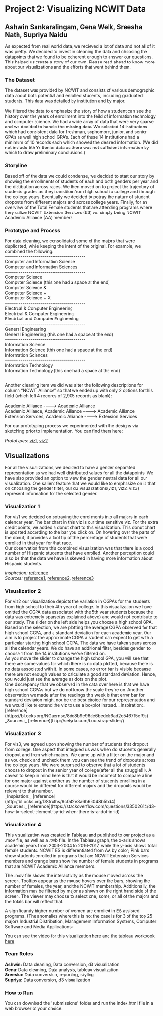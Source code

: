 <h1>Project 2: Visualizing NCWIT Data</h1>
<h2> Ashwin Sankaralingam, Gena Welk, Sreesha Nath, Supriya Naidu </h2>

As expected from real world data, we recieved a lot of data and not all of it was pretty. We decided to invest in cleaning the data and choosing the datapoints that we found to be coherent enough to answer our questions. This helped us create a story of our own. Please read ahead to know more about our visualizations and the efforts that went behind them.

<h3>The Dataset</h3>
The dataset was provided by NCWIT and consists of various demographic data about both potential and enrolled students, including graduated students.  This data was detailed by institution and by major.
<br/><br/>
We filtered the data to emphasize the story of how a student can see the history over the years of enrollment into the feild of information technology and computer science.  We had a wide array of data that were very sparse and we decided to handle the missing data. We selected 14 institutions which had consistent data for freshman, sophomore, junior, and senior GPA’s as well high school GPA’s.  Each of these 14 institutions had a minimum of 10 records each which showed the desired information. (We did not include 5th Yr Senior data as there was not sufficient information by which to draw preliminary conclusions.)

<h3>Storyline</h3>
Based off of the data we could condense, we decided to start our story by showing the enrollments of students of each and both genders per year and the distibution across races. We then moved on to project the trajectory of students grades as they transition from high school to college and through the college years. Eventually we decided to potray the nature of student dropouts from different majors and across college years. Finally, for an overview of the Total Female students that are attending programs where they utilize NCWIT Extension Services (ES) vs. simply being NCWIT Academic Alliance (AA) members.

<h3>Prototype and Process</h3>
For data cleaning, we consolidated some of the majors that were duplicated, while keeping the intent of the original.  For example, we combined the following:<br/>
-----------------------------------------<br/>
Computer and Information Science<br/>
Computer and Information Sciences<br/>
-----------------------------------------<br/>
Computer Science<br/>
Computer Science (this one had a space at the end)<br/>
Computer Science &<br/>
Computer Science +<br/>
Computer Science + X<br/>
-----------------------------------------<br/>
Electrcal & Computer Engineering<br/>
Electrical & Computer Engineering<br/>
Electrical and Computer Engineering<br/>
-----------------------------------------<br/>
General Engineering<br/>
General Engineering (this one had a space at the end)<br/>
-----------------------------------------<br/>
Information Science<br/>
Information Science (this one had a space at the end)<br/>
Information Sciences<br/>
-----------------------------------------<br/>
Information Technology<br/>
Information Technology (this one had a space at the end)<br/><br/>

Another cleaning item we did was alter the following descriptions for column “NCWIT Alliance” so that we ended up with only 2 options for this field (which left 4 records of 2,905 records as blank):<br/><br/>
Academic Alliance ---->  Academic Alliance<br/>
Academic Alliance, Academic Alliance ---->  Academic Alliance<br/>
Extension Services, Academic Alliance ---->  Extension Services<br/>
 
For our prototyping process we experimented with the designs via sketching prior to implementation. You can find them here:

_Prototypes:_ 
[viz1](https://github.com/INFO-4602-5602/project-2-ncwit-team-9/blob/master/Prototyping/IMG_3811.jpg),
[viz2](https://github.com/INFO-4602-5602/project-2-ncwit-team-9/blob/master/Prototyping/IMG_3812.jpg)

<h2>Visualizations</h2>
For all the visualizations, we decided to have a gender separated representation as we had well distributed values for all the datapoints. We have also provided an option to view the gender neutral data for all our visualization. One salient feature that we would like to emphasize on is that on choosing the gender filter, our d3 visualizations(viz1, viz2, viz3) represent information for the selected gender.

<h3>Visualization 1</h3>
For viz1 we decided on potraying the enrollments into all majors in each calendar year. The bar chart in this viz is our time sensitive viz. For the extra credit points, we added a donut chart to this visualization. This donut chart is updated according to the bar you click on. On hovering over the parts of the donut, it provides a tool tip of the percentage of students that were enrolled in that year for that race. <br/>
Our observation from this combined visualization was that there is a good number of Hispanic students that have enrolled. Another perception could also be that the data we have is skewed in having more information about Hispanic students. <br/>

_Inspiration:_  [reference](http://bl.ocks.org/diethardsteiner/3287802)<br/>
_Sources:_ 
[reference1](https://bl.ocks.org/vickygisel/c3f4eb2b16b86dd0f641263383f05a13),
[reference2](https://bl.ocks.org/pstuffa/3393ff2711a53975040077b7453781a9),
[reference3](http://bl.ocks.org/mstanaland/6106487)<br/>

<h3>Visualization 2</h3>
For viz2 our visualization depicts the variation in CGPAs for the students from high school to their 4th year of college. In this visualization we have omitted the CGPA data associated with the 5th year students because the data was extremely sparse(as explained above) and would not contribute to our study. The slider on the left side helps you choose a high school GPA. Based on the selection, we are plotting the average CGPA observed for that high school CGPA, and a standard deviation for each academic year. Our aim is to project the approximate CGPA a student can expect to get with a particular starting high school CGPA. The data we have taken spans across all the calendar years. We do have an additional filter, besides gender, to choose 1 from the 14 institutions we've filtered on. <br/>
As you move the slider to change the high school GPA, you will see that there are some values for which there is no data plotted, because there is no data associated with it. In some cases, no error bar is visible because there are not enough values to calculate a good standard deviation. Hence, you would just see the average as dots on the plot.<br/>
One discrepancy that we observed in the data over here is that we have high school CGPAs but we do not know the scale they're on. Another observation we made after the readings this week is that error bar for standard deviation might not be the best choice for our representation and we would like to extend the viz to use a boxplot instead.
_Inspiration:_ [reference](https://bl.ocks.org/NGuernse/8dc8b9e96de6bedcb6ad2c5467f5ef9a) <br/>
_Sources:_ [reference](http://seiyria.com/bootstrap-slider/)

<h3>Visualization 3</h3>
For viz3, we agreed upon showing the number of students that dropout from college. One aspect that intrigued us was when do students generally dropout and from which majors. We came up with a filter on the major and as you check and uncheck them, you can see the trend of dropouts across the college years. We were surprised to observe that a lot of students choose to dropout in the senior year of college(after all the struggle!!!). A caveat to keep in mind here is that it would be incorrect to compare a line for one major against another as the number of students enrolling in a course would be different for different majors and the dropouts would be relevant to that number.
<br/>
_Inspiration:_ [reference](http://bl.ocks.org/DStruths/9c042e3a6b66048b5bd4) <br/>
_Sources:_ [reference](https://stackoverflow.com/questions/33502614/d3-how-to-select-element-by-id-when-there-is-a-dot-in-id)

<h3>Visualization 4</h3>

This visualization was created in Tableau and published to our project as a .mov file, as well as a .twb file.  In the Tableau graph, the x-axis shows academic years from 2003-2004 to 2016-2017, while the y-axis shows total female students.  NCWIT ES is differentiated from AA by color; Pink bars show students enrolled in programs that are NCWIT Extension Services members and orange bars show the number of female students in programs that are NCWIT Academic Alliance members.<br/>

The .mov file shows the interactivity as the mouse moved across the screen.  Tooltips appear as the mouse hovers over the bars, showing the number of females, the year, and the NCWIT membership.  Additionally, the information may be filtered by major as shown on the right hand side of the screen.  The viewer may choose to select one, some, or all of the majors and the totals bar will reflect that.<br/>

A significantly higher number of women are enrolled in ES assisted programs.  (The anomalies where this is not the case is for 3 of the top 25 majors Industrial Distribution, Management Information Systems, Computer Software and Media Applications)<br/>


You can see the video for this visualization [here](https://www.youtube.com/watch?v=6-zR8niosi8&feature=youtu.be) and the tableau workbook [here](https://github.com/INFO-4602-5602/project-2-ncwit-team-9/tree/master/Vis4)

<h3>Team Roles</h3>
<b>Ashwin: </b> Data cleaning, Data conversion, d3 visualization<br/>
<b>Gena: </b> Data cleaning, Data analysis, tableau visualization<br/>
<b>Sreesha: </b> Data conversion, reporting, styling<br/>
<b>Supriya: </b> Data conversion, d3 visualization<br/>

<h3>How to Run</h3>
You can download the 'submissions' folder and run the index.html file in a web browser of your choice.

